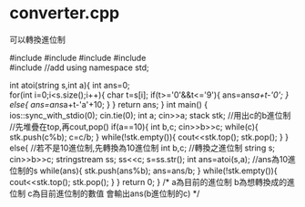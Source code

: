 # converter.cpp
可以轉換進位制


#include<iostream> 
#include<stack>
#include<string>
#include<cmath>  
#include<sstream> //add
using namespace std;
  
int atoi(string s,int a){
	int ans=0;	
	for(int i=0;i<s.size();i++){
		char t=s[i];
		if(t>='0'&&t<='9'){
			ans=ans*a+t-'0';
		}
		else{
			ans=ans*a+t-'a'+10;
		}
	}
	return ans;
}
int main() {
	ios::sync_with_stdio(0);
	cin.tie(0);
	int a;
	cin>>a;
	stack<int> stk; //用出c的b進位制
					        //先堆疊在top,再cout,pop() 
	if(a==10){
		int b,c;
		cin>>b>>c;
		while(c){
			stk.push(c%b);
			c=c/b;
		} 
		while(!stk.empty()){
			cout<<stk.top();
			stk.pop();
		}
	}
	else{          //若不是10進位制,先轉換為10進位制 
		int b,c;     //轉換之進位制 
		string s;
		cin>>b>>c;
		stringstream ss;
		ss<<c;
		s=ss.str();
		int ans=atoi(s,a); //ans為10進位制的s
		while(ans){
			stk.push(ans%b);
			ans=ans/b;
		} 
		while(!stk.empty()){
			cout<<stk.top();
			stk.pop();
		}
	}
	return 0;
}
/*
  a為目前的進位制
  b為想轉換成的進位制
  c為目前進位制的數值
  會輸出ans(b進位制的c)
*/
  
